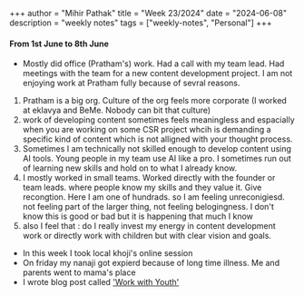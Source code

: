 +++
author = "Mihir Pathak"
title = "Week 23/2024"
date = "2024-06-08"
description = "weekly notes"
tags = ["weekly-notes", "Personal"]
+++

#### From 1st June to 8th June

- Mostly did office (Pratham's) work. Had a call with my team lead. Had meetings with the team for a new content development project.
I am not enjoying work at Pratham fully because of sevral reasons.

1. Pratham is a big org. Culture of the org feels more corporate (I worked at eklavya and BeMe. Nobody can bit that culture)
2. work of developing content sometimes feels meaningless and espacially when you are working on some CSR project whcih is demanding a specific kind of content which is not alligned with your thought process.
3. Sometimes I am technically not skilled enough to develop content using AI tools. Young people in my team use AI like a pro. I sometimes run out of learning new skills and hold on to what I already know.
4. I mostly worked in small teams. Worked directly with the founder or team leads. where people know my skills and they value it. Give recongtion. Here I am one of hundrads. so I am feeling unreconigiesd.
not feeling part of the larger thing, not feeling belogingness. I don't know this is good or bad but it is happening that much I know
5. also I feel that : do I really invest my energy in content development work or directly work with children but with clear vision and goals.

- In this week I took local khoji's online session
- On friday my nanaji got expierd because of long time illness. Me and parents went to mama's place
- I wrote blog post called ['Work with Youth'](https://learningwala.in/blog/working-with-youth/)


